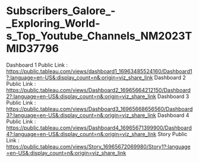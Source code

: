 # Subscribers_Galore_-_Exploring_World-s_Top_Youtube_Channels_NM2023TMID37796
Dashboard 1 Public Link : https://public.tableau.com/views/dashboard1_16963485524160/Dashboard1?:language=en-US&:display_count=n&:origin=viz_share_link
Dashboard 2 Public Link : https://public.tableau.com/views/Dashboard2_16965664212150/Dashboard2?:language=en-US&:display_count=n&:origin=viz_share_link
Dashboard 3 Public Link : https://public.tableau.com/views/Dashboard3_16965668656560/Dashboard3?:language=en-US&:display_count=n&:origin=viz_share_link
Dashboard 4 Public Link : https://public.tableau.com/views/Dashboard4_16965671399900/Dashboard4?:language=en-US&:display_count=n&:origin=viz_share_link
Story Public Link : https://public.tableau.com/views/Story_16965672069980/Story1?:language=en-US&:display_count=n&:origin=viz_share_link
